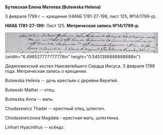 **Бутовская Елена Матеева (Butewska Helena)**

3 февраля 1799 г -- крещение (НИАБ 1781-27-199, лист 125, №14/1799-р).

**НИАБ 1781-27-199:** Лист 125. **Метрическая запись №14/1799-р.**

![](./media/1fb92f8c4aacbff0770681133ca15c4938861b37.png){width="6.496527777777778in"
height="0.5451388888888888in"}

Дедиловичский костел Наисвятейшего Сердца Иисуса. 3 февраля 1799 года.
Метрическая запись о крещении.

Butewska Helena -- дочь крестьян с деревни Веретей.

Butewski Mathei -- отец.

Butewska Anna -- мать.

Chodasewicz Thadei -- крестный отец, шляхтич.

Chodasewiczowa Magdala - крестная мать, шляхтянка.

Linhart Hyacinthus -- ксёндз.
